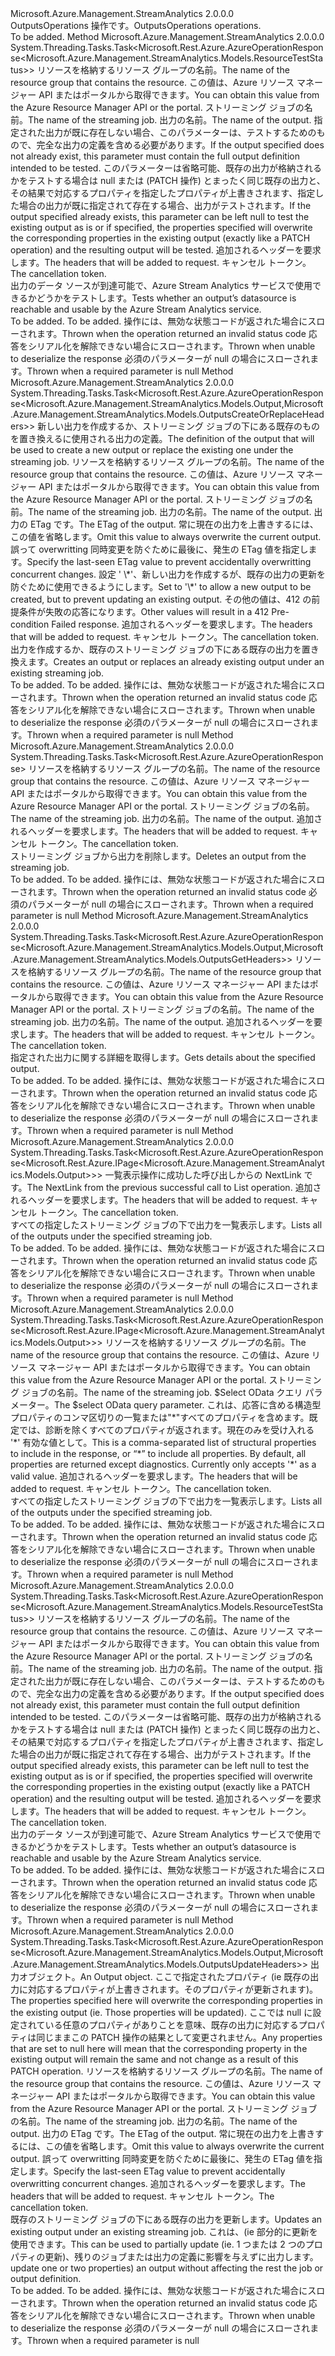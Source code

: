 <Type Name="IOutputsOperations" FullName="Microsoft.Azure.Management.StreamAnalytics.IOutputsOperations">
  <TypeSignature Language="C#" Value="public interface IOutputsOperations" />
  <TypeSignature Language="ILAsm" Value=".class public interface auto ansi abstract IOutputsOperations" />
  <TypeSignature Language="DocId" Value="T:Microsoft.Azure.Management.StreamAnalytics.IOutputsOperations" />
  <TypeSignature Language="VB.NET" Value="Public Interface IOutputsOperations" />
  <TypeSignature Language="F#" Value="type IOutputsOperations = interface" />
  <AssemblyInfo>
    <AssemblyName>Microsoft.Azure.Management.StreamAnalytics</AssemblyName>
    <AssemblyVersion>2.0.0.0</AssemblyVersion>
  </AssemblyInfo>
  <Interfaces />
  <Docs>
    <summary>
            <span data-ttu-id="5b723-101">OutputsOperations 操作です。</span><span class="sxs-lookup"><span data-stu-id="5b723-101">OutputsOperations operations.</span></span>
            </summary>
    <remarks>To be added.</remarks>
  </Docs>
  <Members>
    <Member MemberName="BeginTestWithHttpMessagesAsync">
      <MemberSignature Language="C#" Value="public System.Threading.Tasks.Task&lt;Microsoft.Rest.Azure.AzureOperationResponse&lt;Microsoft.Azure.Management.StreamAnalytics.Models.ResourceTestStatus&gt;&gt; BeginTestWithHttpMessagesAsync (string resourceGroupName, string jobName, string outputName, Microsoft.Azure.Management.StreamAnalytics.Models.Output output = null, System.Collections.Generic.Dictionary&lt;string,System.Collections.Generic.List&lt;string&gt;&gt; customHeaders = null, System.Threading.CancellationToken cancellationToken = null);" />
      <MemberSignature Language="ILAsm" Value=".method public hidebysig newslot virtual instance class System.Threading.Tasks.Task`1&lt;class Microsoft.Rest.Azure.AzureOperationResponse`1&lt;class Microsoft.Azure.Management.StreamAnalytics.Models.ResourceTestStatus&gt;&gt; BeginTestWithHttpMessagesAsync(string resourceGroupName, string jobName, string outputName, class Microsoft.Azure.Management.StreamAnalytics.Models.Output output, class System.Collections.Generic.Dictionary`2&lt;string, class System.Collections.Generic.List`1&lt;string&gt;&gt; customHeaders, valuetype System.Threading.CancellationToken cancellationToken) cil managed" />
      <MemberSignature Language="DocId" Value="M:Microsoft.Azure.Management.StreamAnalytics.IOutputsOperations.BeginTestWithHttpMessagesAsync(System.String,System.String,System.String,Microsoft.Azure.Management.StreamAnalytics.Models.Output,System.Collections.Generic.Dictionary{System.String,System.Collections.Generic.List{System.String}},System.Threading.CancellationToken)" />
      <MemberSignature Language="F#" Value="abstract member BeginTestWithHttpMessagesAsync : string * string * string * Microsoft.Azure.Management.StreamAnalytics.Models.Output * System.Collections.Generic.Dictionary&lt;string, System.Collections.Generic.List&lt;string&gt;&gt; * System.Threading.CancellationToken -&gt; System.Threading.Tasks.Task&lt;Microsoft.Rest.Azure.AzureOperationResponse&lt;Microsoft.Azure.Management.StreamAnalytics.Models.ResourceTestStatus&gt;&gt;" Usage="iOutputsOperations.BeginTestWithHttpMessagesAsync (resourceGroupName, jobName, outputName, output, customHeaders, cancellationToken)" />
      <MemberType>Method</MemberType>
      <AssemblyInfo>
        <AssemblyName>Microsoft.Azure.Management.StreamAnalytics</AssemblyName>
        <AssemblyVersion>2.0.0.0</AssemblyVersion>
      </AssemblyInfo>
      <ReturnValue>
        <ReturnType>System.Threading.Tasks.Task&lt;Microsoft.Rest.Azure.AzureOperationResponse&lt;Microsoft.Azure.Management.StreamAnalytics.Models.ResourceTestStatus&gt;&gt;</ReturnType>
      </ReturnValue>
      <Parameters>
        <Parameter Name="resourceGroupName" Type="System.String" />
        <Parameter Name="jobName" Type="System.String" />
        <Parameter Name="outputName" Type="System.String" />
        <Parameter Name="output" Type="Microsoft.Azure.Management.StreamAnalytics.Models.Output" />
        <Parameter Name="customHeaders" Type="System.Collections.Generic.Dictionary&lt;System.String,System.Collections.Generic.List&lt;System.String&gt;&gt;" />
        <Parameter Name="cancellationToken" Type="System.Threading.CancellationToken" />
      </Parameters>
      <Docs>
        <param name="resourceGroupName">
            <span data-ttu-id="5b723-102">リソースを格納するリソース グループの名前。</span><span class="sxs-lookup"><span data-stu-id="5b723-102">The name of the resource group that contains the resource.</span></span> <span data-ttu-id="5b723-103">この値は、Azure リソース マネージャー API またはポータルから取得できます。</span><span class="sxs-lookup"><span data-stu-id="5b723-103">You can obtain this value from the Azure Resource Manager API or the portal.</span></span>
            </param>
        <param name="jobName">
            <span data-ttu-id="5b723-104">ストリーミング ジョブの名前。</span><span class="sxs-lookup"><span data-stu-id="5b723-104">The name of the streaming job.</span></span>
            </param>
        <param name="outputName">
            <span data-ttu-id="5b723-105">出力の名前。</span><span class="sxs-lookup"><span data-stu-id="5b723-105">The name of the output.</span></span>
            </param>
        <param name="output">
            <span data-ttu-id="5b723-106">指定された出力が既に存在しない場合、このパラメーターは、テストするためのもので、完全な出力の定義を含める必要があります。</span><span class="sxs-lookup"><span data-stu-id="5b723-106">If the output specified does not already exist, this parameter must contain the full output definition intended to be tested.</span></span> <span data-ttu-id="5b723-107">このパラメーターは省略可能、既存の出力が格納されるかをテストする場合は null または (PATCH 操作) とまったく同じ既存の出力と、その結果で対応するプロパティを指定したプロパティが上書きされます、指定した場合の出力が既に指定されて存在する場合、出力がテストされます。</span><span class="sxs-lookup"><span data-stu-id="5b723-107">If the output specified already exists, this parameter can be left null to test the existing output as is or if specified, the properties specified will overwrite the corresponding properties in the existing output (exactly like a PATCH operation) and the resulting output will be tested.</span></span>
            </param>
        <param name="customHeaders">
            <span data-ttu-id="5b723-108">追加されるヘッダーを要求します。</span><span class="sxs-lookup"><span data-stu-id="5b723-108">The headers that will be added to request.</span></span>
            </param>
        <param name="cancellationToken">
            <span data-ttu-id="5b723-109">キャンセル トークン。</span><span class="sxs-lookup"><span data-stu-id="5b723-109">The cancellation token.</span></span>
            </param>
        <summary>
            <span data-ttu-id="5b723-110">出力のデータ ソースが到達可能で、Azure Stream Analytics サービスで使用できるかどうかをテストします。</span><span class="sxs-lookup"><span data-stu-id="5b723-110">Tests whether an output’s datasource is reachable and usable by the Azure Stream Analytics service.</span></span>
            </summary>
        <returns>To be added.</returns>
        <remarks>To be added.</remarks>
        <exception cref="T:Microsoft.Rest.Azure.CloudException">
            <span data-ttu-id="5b723-111">操作には、無効な状態コードが返された場合にスローされます。</span><span class="sxs-lookup"><span data-stu-id="5b723-111">Thrown when the operation returned an invalid status code</span></span>
            </exception>
        <exception cref="T:Microsoft.Rest.SerializationException">
            <span data-ttu-id="5b723-112">応答をシリアル化を解除できない場合にスローされます。</span><span class="sxs-lookup"><span data-stu-id="5b723-112">Thrown when unable to deserialize the response</span></span>
            </exception>
        <exception cref="T:Microsoft.Rest.ValidationException">
            <span data-ttu-id="5b723-113">必須のパラメーターが null の場合にスローされます。</span><span class="sxs-lookup"><span data-stu-id="5b723-113">Thrown when a required parameter is null</span></span>
            </exception>
      </Docs>
    </Member>
    <Member MemberName="CreateOrReplaceWithHttpMessagesAsync">
      <MemberSignature Language="C#" Value="public System.Threading.Tasks.Task&lt;Microsoft.Rest.Azure.AzureOperationResponse&lt;Microsoft.Azure.Management.StreamAnalytics.Models.Output,Microsoft.Azure.Management.StreamAnalytics.Models.OutputsCreateOrReplaceHeaders&gt;&gt; CreateOrReplaceWithHttpMessagesAsync (Microsoft.Azure.Management.StreamAnalytics.Models.Output output, string resourceGroupName, string jobName, string outputName, string ifMatch = null, string ifNoneMatch = null, System.Collections.Generic.Dictionary&lt;string,System.Collections.Generic.List&lt;string&gt;&gt; customHeaders = null, System.Threading.CancellationToken cancellationToken = null);" />
      <MemberSignature Language="ILAsm" Value=".method public hidebysig newslot virtual instance class System.Threading.Tasks.Task`1&lt;class Microsoft.Rest.Azure.AzureOperationResponse`2&lt;class Microsoft.Azure.Management.StreamAnalytics.Models.Output, class Microsoft.Azure.Management.StreamAnalytics.Models.OutputsCreateOrReplaceHeaders&gt;&gt; CreateOrReplaceWithHttpMessagesAsync(class Microsoft.Azure.Management.StreamAnalytics.Models.Output output, string resourceGroupName, string jobName, string outputName, string ifMatch, string ifNoneMatch, class System.Collections.Generic.Dictionary`2&lt;string, class System.Collections.Generic.List`1&lt;string&gt;&gt; customHeaders, valuetype System.Threading.CancellationToken cancellationToken) cil managed" />
      <MemberSignature Language="DocId" Value="M:Microsoft.Azure.Management.StreamAnalytics.IOutputsOperations.CreateOrReplaceWithHttpMessagesAsync(Microsoft.Azure.Management.StreamAnalytics.Models.Output,System.String,System.String,System.String,System.String,System.String,System.Collections.Generic.Dictionary{System.String,System.Collections.Generic.List{System.String}},System.Threading.CancellationToken)" />
      <MemberSignature Language="F#" Value="abstract member CreateOrReplaceWithHttpMessagesAsync : Microsoft.Azure.Management.StreamAnalytics.Models.Output * string * string * string * string * string * System.Collections.Generic.Dictionary&lt;string, System.Collections.Generic.List&lt;string&gt;&gt; * System.Threading.CancellationToken -&gt; System.Threading.Tasks.Task&lt;Microsoft.Rest.Azure.AzureOperationResponse&lt;Microsoft.Azure.Management.StreamAnalytics.Models.Output, Microsoft.Azure.Management.StreamAnalytics.Models.OutputsCreateOrReplaceHeaders&gt;&gt;" Usage="iOutputsOperations.CreateOrReplaceWithHttpMessagesAsync (output, resourceGroupName, jobName, outputName, ifMatch, ifNoneMatch, customHeaders, cancellationToken)" />
      <MemberType>Method</MemberType>
      <AssemblyInfo>
        <AssemblyName>Microsoft.Azure.Management.StreamAnalytics</AssemblyName>
        <AssemblyVersion>2.0.0.0</AssemblyVersion>
      </AssemblyInfo>
      <ReturnValue>
        <ReturnType>System.Threading.Tasks.Task&lt;Microsoft.Rest.Azure.AzureOperationResponse&lt;Microsoft.Azure.Management.StreamAnalytics.Models.Output,Microsoft.Azure.Management.StreamAnalytics.Models.OutputsCreateOrReplaceHeaders&gt;&gt;</ReturnType>
      </ReturnValue>
      <Parameters>
        <Parameter Name="output" Type="Microsoft.Azure.Management.StreamAnalytics.Models.Output" />
        <Parameter Name="resourceGroupName" Type="System.String" />
        <Parameter Name="jobName" Type="System.String" />
        <Parameter Name="outputName" Type="System.String" />
        <Parameter Name="ifMatch" Type="System.String" />
        <Parameter Name="ifNoneMatch" Type="System.String" />
        <Parameter Name="customHeaders" Type="System.Collections.Generic.Dictionary&lt;System.String,System.Collections.Generic.List&lt;System.String&gt;&gt;" />
        <Parameter Name="cancellationToken" Type="System.Threading.CancellationToken" />
      </Parameters>
      <Docs>
        <param name="output">
            <span data-ttu-id="5b723-114">新しい出力を作成するか、ストリーミング ジョブの下にある既存のものを置き換えるに使用される出力の定義。</span><span class="sxs-lookup"><span data-stu-id="5b723-114">The definition of the output that will be used to create a new output or replace the existing one under the streaming job.</span></span>
            </param>
        <param name="resourceGroupName">
            <span data-ttu-id="5b723-115">リソースを格納するリソース グループの名前。</span><span class="sxs-lookup"><span data-stu-id="5b723-115">The name of the resource group that contains the resource.</span></span> <span data-ttu-id="5b723-116">この値は、Azure リソース マネージャー API またはポータルから取得できます。</span><span class="sxs-lookup"><span data-stu-id="5b723-116">You can obtain this value from the Azure Resource Manager API or the portal.</span></span>
            </param>
        <param name="jobName">
            <span data-ttu-id="5b723-117">ストリーミング ジョブの名前。</span><span class="sxs-lookup"><span data-stu-id="5b723-117">The name of the streaming job.</span></span>
            </param>
        <param name="outputName">
            <span data-ttu-id="5b723-118">出力の名前。</span><span class="sxs-lookup"><span data-stu-id="5b723-118">The name of the output.</span></span>
            </param>
        <param name="ifMatch">
            <span data-ttu-id="5b723-119">出力の ETag です。</span><span class="sxs-lookup"><span data-stu-id="5b723-119">The ETag of the output.</span></span> <span data-ttu-id="5b723-120">常に現在の出力を上書きするには、この値を省略します。</span><span class="sxs-lookup"><span data-stu-id="5b723-120">Omit this value to always overwrite the current output.</span></span> <span data-ttu-id="5b723-121">誤って overwritting 同時変更を防ぐために最後に、発生の ETag 値を指定します。</span><span class="sxs-lookup"><span data-stu-id="5b723-121">Specify the last-seen ETag value to prevent accidentally overwritting concurrent changes.</span></span>
            </param>
        <param name="ifNoneMatch">
            <span data-ttu-id="5b723-122">設定 ' \*'、新しい出力を作成するが、既存の出力の更新を防ぐために使用できるようにします。</span><span class="sxs-lookup"><span data-stu-id="5b723-122">Set to '\*' to allow a new output to be created, but to prevent updating an existing output.</span></span> <span data-ttu-id="5b723-123">その他の値は、412 の前提条件が失敗の応答になります。</span><span class="sxs-lookup"><span data-stu-id="5b723-123">Other values will result in a 412 Pre-condition Failed response.</span></span>
            </param>
        <param name="customHeaders">
            <span data-ttu-id="5b723-124">追加されるヘッダーを要求します。</span><span class="sxs-lookup"><span data-stu-id="5b723-124">The headers that will be added to request.</span></span>
            </param>
        <param name="cancellationToken">
            <span data-ttu-id="5b723-125">キャンセル トークン。</span><span class="sxs-lookup"><span data-stu-id="5b723-125">The cancellation token.</span></span>
            </param>
        <summary>
            <span data-ttu-id="5b723-126">出力を作成するか、既存のストリーミング ジョブの下にある既存の出力を置き換えます。</span><span class="sxs-lookup"><span data-stu-id="5b723-126">Creates an output or replaces an already existing output under an existing streaming job.</span></span>
            </summary>
        <returns>To be added.</returns>
        <remarks>To be added.</remarks>
        <exception cref="T:Microsoft.Rest.Azure.CloudException">
            <span data-ttu-id="5b723-127">操作には、無効な状態コードが返された場合にスローされます。</span><span class="sxs-lookup"><span data-stu-id="5b723-127">Thrown when the operation returned an invalid status code</span></span>
            </exception>
        <exception cref="T:Microsoft.Rest.SerializationException">
            <span data-ttu-id="5b723-128">応答をシリアル化を解除できない場合にスローされます。</span><span class="sxs-lookup"><span data-stu-id="5b723-128">Thrown when unable to deserialize the response</span></span>
            </exception>
        <exception cref="T:Microsoft.Rest.ValidationException">
            <span data-ttu-id="5b723-129">必須のパラメーターが null の場合にスローされます。</span><span class="sxs-lookup"><span data-stu-id="5b723-129">Thrown when a required parameter is null</span></span>
            </exception>
      </Docs>
    </Member>
    <Member MemberName="DeleteWithHttpMessagesAsync">
      <MemberSignature Language="C#" Value="public System.Threading.Tasks.Task&lt;Microsoft.Rest.Azure.AzureOperationResponse&gt; DeleteWithHttpMessagesAsync (string resourceGroupName, string jobName, string outputName, System.Collections.Generic.Dictionary&lt;string,System.Collections.Generic.List&lt;string&gt;&gt; customHeaders = null, System.Threading.CancellationToken cancellationToken = null);" />
      <MemberSignature Language="ILAsm" Value=".method public hidebysig newslot virtual instance class System.Threading.Tasks.Task`1&lt;class Microsoft.Rest.Azure.AzureOperationResponse&gt; DeleteWithHttpMessagesAsync(string resourceGroupName, string jobName, string outputName, class System.Collections.Generic.Dictionary`2&lt;string, class System.Collections.Generic.List`1&lt;string&gt;&gt; customHeaders, valuetype System.Threading.CancellationToken cancellationToken) cil managed" />
      <MemberSignature Language="DocId" Value="M:Microsoft.Azure.Management.StreamAnalytics.IOutputsOperations.DeleteWithHttpMessagesAsync(System.String,System.String,System.String,System.Collections.Generic.Dictionary{System.String,System.Collections.Generic.List{System.String}},System.Threading.CancellationToken)" />
      <MemberSignature Language="F#" Value="abstract member DeleteWithHttpMessagesAsync : string * string * string * System.Collections.Generic.Dictionary&lt;string, System.Collections.Generic.List&lt;string&gt;&gt; * System.Threading.CancellationToken -&gt; System.Threading.Tasks.Task&lt;Microsoft.Rest.Azure.AzureOperationResponse&gt;" Usage="iOutputsOperations.DeleteWithHttpMessagesAsync (resourceGroupName, jobName, outputName, customHeaders, cancellationToken)" />
      <MemberType>Method</MemberType>
      <AssemblyInfo>
        <AssemblyName>Microsoft.Azure.Management.StreamAnalytics</AssemblyName>
        <AssemblyVersion>2.0.0.0</AssemblyVersion>
      </AssemblyInfo>
      <ReturnValue>
        <ReturnType>System.Threading.Tasks.Task&lt;Microsoft.Rest.Azure.AzureOperationResponse&gt;</ReturnType>
      </ReturnValue>
      <Parameters>
        <Parameter Name="resourceGroupName" Type="System.String" />
        <Parameter Name="jobName" Type="System.String" />
        <Parameter Name="outputName" Type="System.String" />
        <Parameter Name="customHeaders" Type="System.Collections.Generic.Dictionary&lt;System.String,System.Collections.Generic.List&lt;System.String&gt;&gt;" />
        <Parameter Name="cancellationToken" Type="System.Threading.CancellationToken" />
      </Parameters>
      <Docs>
        <param name="resourceGroupName">
            <span data-ttu-id="5b723-130">リソースを格納するリソース グループの名前。</span><span class="sxs-lookup"><span data-stu-id="5b723-130">The name of the resource group that contains the resource.</span></span> <span data-ttu-id="5b723-131">この値は、Azure リソース マネージャー API またはポータルから取得できます。</span><span class="sxs-lookup"><span data-stu-id="5b723-131">You can obtain this value from the Azure Resource Manager API or the portal.</span></span>
            </param>
        <param name="jobName">
            <span data-ttu-id="5b723-132">ストリーミング ジョブの名前。</span><span class="sxs-lookup"><span data-stu-id="5b723-132">The name of the streaming job.</span></span>
            </param>
        <param name="outputName">
            <span data-ttu-id="5b723-133">出力の名前。</span><span class="sxs-lookup"><span data-stu-id="5b723-133">The name of the output.</span></span>
            </param>
        <param name="customHeaders">
            <span data-ttu-id="5b723-134">追加されるヘッダーを要求します。</span><span class="sxs-lookup"><span data-stu-id="5b723-134">The headers that will be added to request.</span></span>
            </param>
        <param name="cancellationToken">
            <span data-ttu-id="5b723-135">キャンセル トークン。</span><span class="sxs-lookup"><span data-stu-id="5b723-135">The cancellation token.</span></span>
            </param>
        <summary>
            <span data-ttu-id="5b723-136">ストリーミング ジョブから出力を削除します。</span><span class="sxs-lookup"><span data-stu-id="5b723-136">Deletes an output from the streaming job.</span></span>
            </summary>
        <returns>To be added.</returns>
        <remarks>To be added.</remarks>
        <exception cref="T:Microsoft.Rest.Azure.CloudException">
            <span data-ttu-id="5b723-137">操作には、無効な状態コードが返された場合にスローされます。</span><span class="sxs-lookup"><span data-stu-id="5b723-137">Thrown when the operation returned an invalid status code</span></span>
            </exception>
        <exception cref="T:Microsoft.Rest.ValidationException">
            <span data-ttu-id="5b723-138">必須のパラメーターが null の場合にスローされます。</span><span class="sxs-lookup"><span data-stu-id="5b723-138">Thrown when a required parameter is null</span></span>
            </exception>
      </Docs>
    </Member>
    <Member MemberName="GetWithHttpMessagesAsync">
      <MemberSignature Language="C#" Value="public System.Threading.Tasks.Task&lt;Microsoft.Rest.Azure.AzureOperationResponse&lt;Microsoft.Azure.Management.StreamAnalytics.Models.Output,Microsoft.Azure.Management.StreamAnalytics.Models.OutputsGetHeaders&gt;&gt; GetWithHttpMessagesAsync (string resourceGroupName, string jobName, string outputName, System.Collections.Generic.Dictionary&lt;string,System.Collections.Generic.List&lt;string&gt;&gt; customHeaders = null, System.Threading.CancellationToken cancellationToken = null);" />
      <MemberSignature Language="ILAsm" Value=".method public hidebysig newslot virtual instance class System.Threading.Tasks.Task`1&lt;class Microsoft.Rest.Azure.AzureOperationResponse`2&lt;class Microsoft.Azure.Management.StreamAnalytics.Models.Output, class Microsoft.Azure.Management.StreamAnalytics.Models.OutputsGetHeaders&gt;&gt; GetWithHttpMessagesAsync(string resourceGroupName, string jobName, string outputName, class System.Collections.Generic.Dictionary`2&lt;string, class System.Collections.Generic.List`1&lt;string&gt;&gt; customHeaders, valuetype System.Threading.CancellationToken cancellationToken) cil managed" />
      <MemberSignature Language="DocId" Value="M:Microsoft.Azure.Management.StreamAnalytics.IOutputsOperations.GetWithHttpMessagesAsync(System.String,System.String,System.String,System.Collections.Generic.Dictionary{System.String,System.Collections.Generic.List{System.String}},System.Threading.CancellationToken)" />
      <MemberSignature Language="F#" Value="abstract member GetWithHttpMessagesAsync : string * string * string * System.Collections.Generic.Dictionary&lt;string, System.Collections.Generic.List&lt;string&gt;&gt; * System.Threading.CancellationToken -&gt; System.Threading.Tasks.Task&lt;Microsoft.Rest.Azure.AzureOperationResponse&lt;Microsoft.Azure.Management.StreamAnalytics.Models.Output, Microsoft.Azure.Management.StreamAnalytics.Models.OutputsGetHeaders&gt;&gt;" Usage="iOutputsOperations.GetWithHttpMessagesAsync (resourceGroupName, jobName, outputName, customHeaders, cancellationToken)" />
      <MemberType>Method</MemberType>
      <AssemblyInfo>
        <AssemblyName>Microsoft.Azure.Management.StreamAnalytics</AssemblyName>
        <AssemblyVersion>2.0.0.0</AssemblyVersion>
      </AssemblyInfo>
      <ReturnValue>
        <ReturnType>System.Threading.Tasks.Task&lt;Microsoft.Rest.Azure.AzureOperationResponse&lt;Microsoft.Azure.Management.StreamAnalytics.Models.Output,Microsoft.Azure.Management.StreamAnalytics.Models.OutputsGetHeaders&gt;&gt;</ReturnType>
      </ReturnValue>
      <Parameters>
        <Parameter Name="resourceGroupName" Type="System.String" />
        <Parameter Name="jobName" Type="System.String" />
        <Parameter Name="outputName" Type="System.String" />
        <Parameter Name="customHeaders" Type="System.Collections.Generic.Dictionary&lt;System.String,System.Collections.Generic.List&lt;System.String&gt;&gt;" />
        <Parameter Name="cancellationToken" Type="System.Threading.CancellationToken" />
      </Parameters>
      <Docs>
        <param name="resourceGroupName">
            <span data-ttu-id="5b723-139">リソースを格納するリソース グループの名前。</span><span class="sxs-lookup"><span data-stu-id="5b723-139">The name of the resource group that contains the resource.</span></span> <span data-ttu-id="5b723-140">この値は、Azure リソース マネージャー API またはポータルから取得できます。</span><span class="sxs-lookup"><span data-stu-id="5b723-140">You can obtain this value from the Azure Resource Manager API or the portal.</span></span>
            </param>
        <param name="jobName">
            <span data-ttu-id="5b723-141">ストリーミング ジョブの名前。</span><span class="sxs-lookup"><span data-stu-id="5b723-141">The name of the streaming job.</span></span>
            </param>
        <param name="outputName">
            <span data-ttu-id="5b723-142">出力の名前。</span><span class="sxs-lookup"><span data-stu-id="5b723-142">The name of the output.</span></span>
            </param>
        <param name="customHeaders">
            <span data-ttu-id="5b723-143">追加されるヘッダーを要求します。</span><span class="sxs-lookup"><span data-stu-id="5b723-143">The headers that will be added to request.</span></span>
            </param>
        <param name="cancellationToken">
            <span data-ttu-id="5b723-144">キャンセル トークン。</span><span class="sxs-lookup"><span data-stu-id="5b723-144">The cancellation token.</span></span>
            </param>
        <summary>
            <span data-ttu-id="5b723-145">指定された出力に関する詳細を取得します。</span><span class="sxs-lookup"><span data-stu-id="5b723-145">Gets details about the specified output.</span></span>
            </summary>
        <returns>To be added.</returns>
        <remarks>To be added.</remarks>
        <exception cref="T:Microsoft.Rest.Azure.CloudException">
            <span data-ttu-id="5b723-146">操作には、無効な状態コードが返された場合にスローされます。</span><span class="sxs-lookup"><span data-stu-id="5b723-146">Thrown when the operation returned an invalid status code</span></span>
            </exception>
        <exception cref="T:Microsoft.Rest.SerializationException">
            <span data-ttu-id="5b723-147">応答をシリアル化を解除できない場合にスローされます。</span><span class="sxs-lookup"><span data-stu-id="5b723-147">Thrown when unable to deserialize the response</span></span>
            </exception>
        <exception cref="T:Microsoft.Rest.ValidationException">
            <span data-ttu-id="5b723-148">必須のパラメーターが null の場合にスローされます。</span><span class="sxs-lookup"><span data-stu-id="5b723-148">Thrown when a required parameter is null</span></span>
            </exception>
      </Docs>
    </Member>
    <Member MemberName="ListByStreamingJobNextWithHttpMessagesAsync">
      <MemberSignature Language="C#" Value="public System.Threading.Tasks.Task&lt;Microsoft.Rest.Azure.AzureOperationResponse&lt;Microsoft.Rest.Azure.IPage&lt;Microsoft.Azure.Management.StreamAnalytics.Models.Output&gt;&gt;&gt; ListByStreamingJobNextWithHttpMessagesAsync (string nextPageLink, System.Collections.Generic.Dictionary&lt;string,System.Collections.Generic.List&lt;string&gt;&gt; customHeaders = null, System.Threading.CancellationToken cancellationToken = null);" />
      <MemberSignature Language="ILAsm" Value=".method public hidebysig newslot virtual instance class System.Threading.Tasks.Task`1&lt;class Microsoft.Rest.Azure.AzureOperationResponse`1&lt;class Microsoft.Rest.Azure.IPage`1&lt;class Microsoft.Azure.Management.StreamAnalytics.Models.Output&gt;&gt;&gt; ListByStreamingJobNextWithHttpMessagesAsync(string nextPageLink, class System.Collections.Generic.Dictionary`2&lt;string, class System.Collections.Generic.List`1&lt;string&gt;&gt; customHeaders, valuetype System.Threading.CancellationToken cancellationToken) cil managed" />
      <MemberSignature Language="DocId" Value="M:Microsoft.Azure.Management.StreamAnalytics.IOutputsOperations.ListByStreamingJobNextWithHttpMessagesAsync(System.String,System.Collections.Generic.Dictionary{System.String,System.Collections.Generic.List{System.String}},System.Threading.CancellationToken)" />
      <MemberSignature Language="F#" Value="abstract member ListByStreamingJobNextWithHttpMessagesAsync : string * System.Collections.Generic.Dictionary&lt;string, System.Collections.Generic.List&lt;string&gt;&gt; * System.Threading.CancellationToken -&gt; System.Threading.Tasks.Task&lt;Microsoft.Rest.Azure.AzureOperationResponse&lt;Microsoft.Rest.Azure.IPage&lt;Microsoft.Azure.Management.StreamAnalytics.Models.Output&gt;&gt;&gt;" Usage="iOutputsOperations.ListByStreamingJobNextWithHttpMessagesAsync (nextPageLink, customHeaders, cancellationToken)" />
      <MemberType>Method</MemberType>
      <AssemblyInfo>
        <AssemblyName>Microsoft.Azure.Management.StreamAnalytics</AssemblyName>
        <AssemblyVersion>2.0.0.0</AssemblyVersion>
      </AssemblyInfo>
      <ReturnValue>
        <ReturnType>System.Threading.Tasks.Task&lt;Microsoft.Rest.Azure.AzureOperationResponse&lt;Microsoft.Rest.Azure.IPage&lt;Microsoft.Azure.Management.StreamAnalytics.Models.Output&gt;&gt;&gt;</ReturnType>
      </ReturnValue>
      <Parameters>
        <Parameter Name="nextPageLink" Type="System.String" />
        <Parameter Name="customHeaders" Type="System.Collections.Generic.Dictionary&lt;System.String,System.Collections.Generic.List&lt;System.String&gt;&gt;" />
        <Parameter Name="cancellationToken" Type="System.Threading.CancellationToken" />
      </Parameters>
      <Docs>
        <param name="nextPageLink">
            <span data-ttu-id="5b723-149">一覧表示操作に成功した呼び出しからの NextLink です。</span><span class="sxs-lookup"><span data-stu-id="5b723-149">The NextLink from the previous successful call to List operation.</span></span>
            </param>
        <param name="customHeaders">
            <span data-ttu-id="5b723-150">追加されるヘッダーを要求します。</span><span class="sxs-lookup"><span data-stu-id="5b723-150">The headers that will be added to request.</span></span>
            </param>
        <param name="cancellationToken">
            <span data-ttu-id="5b723-151">キャンセル トークン。</span><span class="sxs-lookup"><span data-stu-id="5b723-151">The cancellation token.</span></span>
            </param>
        <summary>
            <span data-ttu-id="5b723-152">すべての指定したストリーミング ジョブの下で出力を一覧表示します。</span><span class="sxs-lookup"><span data-stu-id="5b723-152">Lists all of the outputs under the specified streaming job.</span></span>
            </summary>
        <returns>To be added.</returns>
        <remarks>To be added.</remarks>
        <exception cref="T:Microsoft.Rest.Azure.CloudException">
            <span data-ttu-id="5b723-153">操作には、無効な状態コードが返された場合にスローされます。</span><span class="sxs-lookup"><span data-stu-id="5b723-153">Thrown when the operation returned an invalid status code</span></span>
            </exception>
        <exception cref="T:Microsoft.Rest.SerializationException">
            <span data-ttu-id="5b723-154">応答をシリアル化を解除できない場合にスローされます。</span><span class="sxs-lookup"><span data-stu-id="5b723-154">Thrown when unable to deserialize the response</span></span>
            </exception>
        <exception cref="T:Microsoft.Rest.ValidationException">
            <span data-ttu-id="5b723-155">必須のパラメーターが null の場合にスローされます。</span><span class="sxs-lookup"><span data-stu-id="5b723-155">Thrown when a required parameter is null</span></span>
            </exception>
      </Docs>
    </Member>
    <Member MemberName="ListByStreamingJobWithHttpMessagesAsync">
      <MemberSignature Language="C#" Value="public System.Threading.Tasks.Task&lt;Microsoft.Rest.Azure.AzureOperationResponse&lt;Microsoft.Rest.Azure.IPage&lt;Microsoft.Azure.Management.StreamAnalytics.Models.Output&gt;&gt;&gt; ListByStreamingJobWithHttpMessagesAsync (string resourceGroupName, string jobName, string select = null, System.Collections.Generic.Dictionary&lt;string,System.Collections.Generic.List&lt;string&gt;&gt; customHeaders = null, System.Threading.CancellationToken cancellationToken = null);" />
      <MemberSignature Language="ILAsm" Value=".method public hidebysig newslot virtual instance class System.Threading.Tasks.Task`1&lt;class Microsoft.Rest.Azure.AzureOperationResponse`1&lt;class Microsoft.Rest.Azure.IPage`1&lt;class Microsoft.Azure.Management.StreamAnalytics.Models.Output&gt;&gt;&gt; ListByStreamingJobWithHttpMessagesAsync(string resourceGroupName, string jobName, string select, class System.Collections.Generic.Dictionary`2&lt;string, class System.Collections.Generic.List`1&lt;string&gt;&gt; customHeaders, valuetype System.Threading.CancellationToken cancellationToken) cil managed" />
      <MemberSignature Language="DocId" Value="M:Microsoft.Azure.Management.StreamAnalytics.IOutputsOperations.ListByStreamingJobWithHttpMessagesAsync(System.String,System.String,System.String,System.Collections.Generic.Dictionary{System.String,System.Collections.Generic.List{System.String}},System.Threading.CancellationToken)" />
      <MemberSignature Language="F#" Value="abstract member ListByStreamingJobWithHttpMessagesAsync : string * string * string * System.Collections.Generic.Dictionary&lt;string, System.Collections.Generic.List&lt;string&gt;&gt; * System.Threading.CancellationToken -&gt; System.Threading.Tasks.Task&lt;Microsoft.Rest.Azure.AzureOperationResponse&lt;Microsoft.Rest.Azure.IPage&lt;Microsoft.Azure.Management.StreamAnalytics.Models.Output&gt;&gt;&gt;" Usage="iOutputsOperations.ListByStreamingJobWithHttpMessagesAsync (resourceGroupName, jobName, select, customHeaders, cancellationToken)" />
      <MemberType>Method</MemberType>
      <AssemblyInfo>
        <AssemblyName>Microsoft.Azure.Management.StreamAnalytics</AssemblyName>
        <AssemblyVersion>2.0.0.0</AssemblyVersion>
      </AssemblyInfo>
      <ReturnValue>
        <ReturnType>System.Threading.Tasks.Task&lt;Microsoft.Rest.Azure.AzureOperationResponse&lt;Microsoft.Rest.Azure.IPage&lt;Microsoft.Azure.Management.StreamAnalytics.Models.Output&gt;&gt;&gt;</ReturnType>
      </ReturnValue>
      <Parameters>
        <Parameter Name="resourceGroupName" Type="System.String" />
        <Parameter Name="jobName" Type="System.String" />
        <Parameter Name="select" Type="System.String" />
        <Parameter Name="customHeaders" Type="System.Collections.Generic.Dictionary&lt;System.String,System.Collections.Generic.List&lt;System.String&gt;&gt;" />
        <Parameter Name="cancellationToken" Type="System.Threading.CancellationToken" />
      </Parameters>
      <Docs>
        <param name="resourceGroupName">
            <span data-ttu-id="5b723-156">リソースを格納するリソース グループの名前。</span><span class="sxs-lookup"><span data-stu-id="5b723-156">The name of the resource group that contains the resource.</span></span> <span data-ttu-id="5b723-157">この値は、Azure リソース マネージャー API またはポータルから取得できます。</span><span class="sxs-lookup"><span data-stu-id="5b723-157">You can obtain this value from the Azure Resource Manager API or the portal.</span></span>
            </param>
        <param name="jobName">
            <span data-ttu-id="5b723-158">ストリーミング ジョブの名前。</span><span class="sxs-lookup"><span data-stu-id="5b723-158">The name of the streaming job.</span></span>
            </param>
        <param name="select">
            <span data-ttu-id="5b723-159">$Select OData クエリ パラメーター。</span><span class="sxs-lookup"><span data-stu-id="5b723-159">The $select OData query parameter.</span></span> <span data-ttu-id="5b723-160">これは、応答に含める構造型プロパティのコンマ区切りの一覧または"*"すべてのプロパティを含めます。既定では、診断を除くすべてのプロパティが返されます。現在のみを受け入れる '*' 有効な値として。</span><span class="sxs-lookup"><span data-stu-id="5b723-160">This is a comma-separated list of structural properties to include in the response, or “*” to include all properties. By default, all properties are returned except diagnostics. Currently only accepts '*' as a valid value.</span></span>
            </param>
        <param name="customHeaders">
            <span data-ttu-id="5b723-161">追加されるヘッダーを要求します。</span><span class="sxs-lookup"><span data-stu-id="5b723-161">The headers that will be added to request.</span></span>
            </param>
        <param name="cancellationToken">
            <span data-ttu-id="5b723-162">キャンセル トークン。</span><span class="sxs-lookup"><span data-stu-id="5b723-162">The cancellation token.</span></span>
            </param>
        <summary>
            <span data-ttu-id="5b723-163">すべての指定したストリーミング ジョブの下で出力を一覧表示します。</span><span class="sxs-lookup"><span data-stu-id="5b723-163">Lists all of the outputs under the specified streaming job.</span></span>
            </summary>
        <returns>To be added.</returns>
        <remarks>To be added.</remarks>
        <exception cref="T:Microsoft.Rest.Azure.CloudException">
            <span data-ttu-id="5b723-164">操作には、無効な状態コードが返された場合にスローされます。</span><span class="sxs-lookup"><span data-stu-id="5b723-164">Thrown when the operation returned an invalid status code</span></span>
            </exception>
        <exception cref="T:Microsoft.Rest.SerializationException">
            <span data-ttu-id="5b723-165">応答をシリアル化を解除できない場合にスローされます。</span><span class="sxs-lookup"><span data-stu-id="5b723-165">Thrown when unable to deserialize the response</span></span>
            </exception>
        <exception cref="T:Microsoft.Rest.ValidationException">
            <span data-ttu-id="5b723-166">必須のパラメーターが null の場合にスローされます。</span><span class="sxs-lookup"><span data-stu-id="5b723-166">Thrown when a required parameter is null</span></span>
            </exception>
      </Docs>
    </Member>
    <Member MemberName="TestWithHttpMessagesAsync">
      <MemberSignature Language="C#" Value="public System.Threading.Tasks.Task&lt;Microsoft.Rest.Azure.AzureOperationResponse&lt;Microsoft.Azure.Management.StreamAnalytics.Models.ResourceTestStatus&gt;&gt; TestWithHttpMessagesAsync (string resourceGroupName, string jobName, string outputName, Microsoft.Azure.Management.StreamAnalytics.Models.Output output = null, System.Collections.Generic.Dictionary&lt;string,System.Collections.Generic.List&lt;string&gt;&gt; customHeaders = null, System.Threading.CancellationToken cancellationToken = null);" />
      <MemberSignature Language="ILAsm" Value=".method public hidebysig newslot virtual instance class System.Threading.Tasks.Task`1&lt;class Microsoft.Rest.Azure.AzureOperationResponse`1&lt;class Microsoft.Azure.Management.StreamAnalytics.Models.ResourceTestStatus&gt;&gt; TestWithHttpMessagesAsync(string resourceGroupName, string jobName, string outputName, class Microsoft.Azure.Management.StreamAnalytics.Models.Output output, class System.Collections.Generic.Dictionary`2&lt;string, class System.Collections.Generic.List`1&lt;string&gt;&gt; customHeaders, valuetype System.Threading.CancellationToken cancellationToken) cil managed" />
      <MemberSignature Language="DocId" Value="M:Microsoft.Azure.Management.StreamAnalytics.IOutputsOperations.TestWithHttpMessagesAsync(System.String,System.String,System.String,Microsoft.Azure.Management.StreamAnalytics.Models.Output,System.Collections.Generic.Dictionary{System.String,System.Collections.Generic.List{System.String}},System.Threading.CancellationToken)" />
      <MemberSignature Language="F#" Value="abstract member TestWithHttpMessagesAsync : string * string * string * Microsoft.Azure.Management.StreamAnalytics.Models.Output * System.Collections.Generic.Dictionary&lt;string, System.Collections.Generic.List&lt;string&gt;&gt; * System.Threading.CancellationToken -&gt; System.Threading.Tasks.Task&lt;Microsoft.Rest.Azure.AzureOperationResponse&lt;Microsoft.Azure.Management.StreamAnalytics.Models.ResourceTestStatus&gt;&gt;" Usage="iOutputsOperations.TestWithHttpMessagesAsync (resourceGroupName, jobName, outputName, output, customHeaders, cancellationToken)" />
      <MemberType>Method</MemberType>
      <AssemblyInfo>
        <AssemblyName>Microsoft.Azure.Management.StreamAnalytics</AssemblyName>
        <AssemblyVersion>2.0.0.0</AssemblyVersion>
      </AssemblyInfo>
      <ReturnValue>
        <ReturnType>System.Threading.Tasks.Task&lt;Microsoft.Rest.Azure.AzureOperationResponse&lt;Microsoft.Azure.Management.StreamAnalytics.Models.ResourceTestStatus&gt;&gt;</ReturnType>
      </ReturnValue>
      <Parameters>
        <Parameter Name="resourceGroupName" Type="System.String" />
        <Parameter Name="jobName" Type="System.String" />
        <Parameter Name="outputName" Type="System.String" />
        <Parameter Name="output" Type="Microsoft.Azure.Management.StreamAnalytics.Models.Output" />
        <Parameter Name="customHeaders" Type="System.Collections.Generic.Dictionary&lt;System.String,System.Collections.Generic.List&lt;System.String&gt;&gt;" />
        <Parameter Name="cancellationToken" Type="System.Threading.CancellationToken" />
      </Parameters>
      <Docs>
        <param name="resourceGroupName">
            <span data-ttu-id="5b723-167">リソースを格納するリソース グループの名前。</span><span class="sxs-lookup"><span data-stu-id="5b723-167">The name of the resource group that contains the resource.</span></span> <span data-ttu-id="5b723-168">この値は、Azure リソース マネージャー API またはポータルから取得できます。</span><span class="sxs-lookup"><span data-stu-id="5b723-168">You can obtain this value from the Azure Resource Manager API or the portal.</span></span>
            </param>
        <param name="jobName">
            <span data-ttu-id="5b723-169">ストリーミング ジョブの名前。</span><span class="sxs-lookup"><span data-stu-id="5b723-169">The name of the streaming job.</span></span>
            </param>
        <param name="outputName">
            <span data-ttu-id="5b723-170">出力の名前。</span><span class="sxs-lookup"><span data-stu-id="5b723-170">The name of the output.</span></span>
            </param>
        <param name="output">
            <span data-ttu-id="5b723-171">指定された出力が既に存在しない場合、このパラメーターは、テストするためのもので、完全な出力の定義を含める必要があります。</span><span class="sxs-lookup"><span data-stu-id="5b723-171">If the output specified does not already exist, this parameter must contain the full output definition intended to be tested.</span></span> <span data-ttu-id="5b723-172">このパラメーターは省略可能、既存の出力が格納されるかをテストする場合は null または (PATCH 操作) とまったく同じ既存の出力と、その結果で対応するプロパティを指定したプロパティが上書きされます、指定した場合の出力が既に指定されて存在する場合、出力がテストされます。</span><span class="sxs-lookup"><span data-stu-id="5b723-172">If the output specified already exists, this parameter can be left null to test the existing output as is or if specified, the properties specified will overwrite the corresponding properties in the existing output (exactly like a PATCH operation) and the resulting output will be tested.</span></span>
            </param>
        <param name="customHeaders">
            <span data-ttu-id="5b723-173">追加されるヘッダーを要求します。</span><span class="sxs-lookup"><span data-stu-id="5b723-173">The headers that will be added to request.</span></span>
            </param>
        <param name="cancellationToken">
            <span data-ttu-id="5b723-174">キャンセル トークン。</span><span class="sxs-lookup"><span data-stu-id="5b723-174">The cancellation token.</span></span>
            </param>
        <summary>
            <span data-ttu-id="5b723-175">出力のデータ ソースが到達可能で、Azure Stream Analytics サービスで使用できるかどうかをテストします。</span><span class="sxs-lookup"><span data-stu-id="5b723-175">Tests whether an output’s datasource is reachable and usable by the Azure Stream Analytics service.</span></span>
            </summary>
        <returns>To be added.</returns>
        <remarks>To be added.</remarks>
        <exception cref="T:Microsoft.Rest.Azure.CloudException">
            <span data-ttu-id="5b723-176">操作には、無効な状態コードが返された場合にスローされます。</span><span class="sxs-lookup"><span data-stu-id="5b723-176">Thrown when the operation returned an invalid status code</span></span>
            </exception>
        <exception cref="T:Microsoft.Rest.SerializationException">
            <span data-ttu-id="5b723-177">応答をシリアル化を解除できない場合にスローされます。</span><span class="sxs-lookup"><span data-stu-id="5b723-177">Thrown when unable to deserialize the response</span></span>
            </exception>
        <exception cref="T:Microsoft.Rest.ValidationException">
            <span data-ttu-id="5b723-178">必須のパラメーターが null の場合にスローされます。</span><span class="sxs-lookup"><span data-stu-id="5b723-178">Thrown when a required parameter is null</span></span>
            </exception>
      </Docs>
    </Member>
    <Member MemberName="UpdateWithHttpMessagesAsync">
      <MemberSignature Language="C#" Value="public System.Threading.Tasks.Task&lt;Microsoft.Rest.Azure.AzureOperationResponse&lt;Microsoft.Azure.Management.StreamAnalytics.Models.Output,Microsoft.Azure.Management.StreamAnalytics.Models.OutputsUpdateHeaders&gt;&gt; UpdateWithHttpMessagesAsync (Microsoft.Azure.Management.StreamAnalytics.Models.Output output, string resourceGroupName, string jobName, string outputName, string ifMatch = null, System.Collections.Generic.Dictionary&lt;string,System.Collections.Generic.List&lt;string&gt;&gt; customHeaders = null, System.Threading.CancellationToken cancellationToken = null);" />
      <MemberSignature Language="ILAsm" Value=".method public hidebysig newslot virtual instance class System.Threading.Tasks.Task`1&lt;class Microsoft.Rest.Azure.AzureOperationResponse`2&lt;class Microsoft.Azure.Management.StreamAnalytics.Models.Output, class Microsoft.Azure.Management.StreamAnalytics.Models.OutputsUpdateHeaders&gt;&gt; UpdateWithHttpMessagesAsync(class Microsoft.Azure.Management.StreamAnalytics.Models.Output output, string resourceGroupName, string jobName, string outputName, string ifMatch, class System.Collections.Generic.Dictionary`2&lt;string, class System.Collections.Generic.List`1&lt;string&gt;&gt; customHeaders, valuetype System.Threading.CancellationToken cancellationToken) cil managed" />
      <MemberSignature Language="DocId" Value="M:Microsoft.Azure.Management.StreamAnalytics.IOutputsOperations.UpdateWithHttpMessagesAsync(Microsoft.Azure.Management.StreamAnalytics.Models.Output,System.String,System.String,System.String,System.String,System.Collections.Generic.Dictionary{System.String,System.Collections.Generic.List{System.String}},System.Threading.CancellationToken)" />
      <MemberSignature Language="F#" Value="abstract member UpdateWithHttpMessagesAsync : Microsoft.Azure.Management.StreamAnalytics.Models.Output * string * string * string * string * System.Collections.Generic.Dictionary&lt;string, System.Collections.Generic.List&lt;string&gt;&gt; * System.Threading.CancellationToken -&gt; System.Threading.Tasks.Task&lt;Microsoft.Rest.Azure.AzureOperationResponse&lt;Microsoft.Azure.Management.StreamAnalytics.Models.Output, Microsoft.Azure.Management.StreamAnalytics.Models.OutputsUpdateHeaders&gt;&gt;" Usage="iOutputsOperations.UpdateWithHttpMessagesAsync (output, resourceGroupName, jobName, outputName, ifMatch, customHeaders, cancellationToken)" />
      <MemberType>Method</MemberType>
      <AssemblyInfo>
        <AssemblyName>Microsoft.Azure.Management.StreamAnalytics</AssemblyName>
        <AssemblyVersion>2.0.0.0</AssemblyVersion>
      </AssemblyInfo>
      <ReturnValue>
        <ReturnType>System.Threading.Tasks.Task&lt;Microsoft.Rest.Azure.AzureOperationResponse&lt;Microsoft.Azure.Management.StreamAnalytics.Models.Output,Microsoft.Azure.Management.StreamAnalytics.Models.OutputsUpdateHeaders&gt;&gt;</ReturnType>
      </ReturnValue>
      <Parameters>
        <Parameter Name="output" Type="Microsoft.Azure.Management.StreamAnalytics.Models.Output" />
        <Parameter Name="resourceGroupName" Type="System.String" />
        <Parameter Name="jobName" Type="System.String" />
        <Parameter Name="outputName" Type="System.String" />
        <Parameter Name="ifMatch" Type="System.String" />
        <Parameter Name="customHeaders" Type="System.Collections.Generic.Dictionary&lt;System.String,System.Collections.Generic.List&lt;System.String&gt;&gt;" />
        <Parameter Name="cancellationToken" Type="System.Threading.CancellationToken" />
      </Parameters>
      <Docs>
        <param name="output">
            <span data-ttu-id="5b723-179">出力オブジェクト。</span><span class="sxs-lookup"><span data-stu-id="5b723-179">An Output object.</span></span> <span data-ttu-id="5b723-180">ここで指定されたプロパティ (ie 既存の出力に対応するプロパティが上書きされます。そのプロパティが更新されます)。</span><span class="sxs-lookup"><span data-stu-id="5b723-180">The properties specified here will overwrite the corresponding properties in the existing output (ie. Those properties will be updated).</span></span> <span data-ttu-id="5b723-181">ここでは null に設定されている任意のプロパティがありことを意味、既存の出力に対応するプロパティは同じままこの PATCH 操作の結果として変更されません。</span><span class="sxs-lookup"><span data-stu-id="5b723-181">Any properties that are set to null here will mean that the corresponding property in the existing output will remain the same and not change as a result of this PATCH operation.</span></span>
            </param>
        <param name="resourceGroupName">
            <span data-ttu-id="5b723-182">リソースを格納するリソース グループの名前。</span><span class="sxs-lookup"><span data-stu-id="5b723-182">The name of the resource group that contains the resource.</span></span> <span data-ttu-id="5b723-183">この値は、Azure リソース マネージャー API またはポータルから取得できます。</span><span class="sxs-lookup"><span data-stu-id="5b723-183">You can obtain this value from the Azure Resource Manager API or the portal.</span></span>
            </param>
        <param name="jobName">
            <span data-ttu-id="5b723-184">ストリーミング ジョブの名前。</span><span class="sxs-lookup"><span data-stu-id="5b723-184">The name of the streaming job.</span></span>
            </param>
        <param name="outputName">
            <span data-ttu-id="5b723-185">出力の名前。</span><span class="sxs-lookup"><span data-stu-id="5b723-185">The name of the output.</span></span>
            </param>
        <param name="ifMatch">
            <span data-ttu-id="5b723-186">出力の ETag です。</span><span class="sxs-lookup"><span data-stu-id="5b723-186">The ETag of the output.</span></span> <span data-ttu-id="5b723-187">常に現在の出力を上書きするには、この値を省略します。</span><span class="sxs-lookup"><span data-stu-id="5b723-187">Omit this value to always overwrite the current output.</span></span> <span data-ttu-id="5b723-188">誤って overwritting 同時変更を防ぐために最後に、発生の ETag 値を指定します。</span><span class="sxs-lookup"><span data-stu-id="5b723-188">Specify the last-seen ETag value to prevent accidentally overwritting concurrent changes.</span></span>
            </param>
        <param name="customHeaders">
            <span data-ttu-id="5b723-189">追加されるヘッダーを要求します。</span><span class="sxs-lookup"><span data-stu-id="5b723-189">The headers that will be added to request.</span></span>
            </param>
        <param name="cancellationToken">
            <span data-ttu-id="5b723-190">キャンセル トークン。</span><span class="sxs-lookup"><span data-stu-id="5b723-190">The cancellation token.</span></span>
            </param>
        <summary>
            <span data-ttu-id="5b723-191">既存のストリーミング ジョブの下にある既存の出力を更新します。</span><span class="sxs-lookup"><span data-stu-id="5b723-191">Updates an existing output under an existing streaming job.</span></span> <span data-ttu-id="5b723-192">これは、(ie 部分的に更新を使用できます。</span><span class="sxs-lookup"><span data-stu-id="5b723-192">This can be used to partially update (ie.</span></span> <span data-ttu-id="5b723-193">1 つまたは 2 つのプロパティの更新)、残りのジョブまたは出力の定義に影響を与えずに出力します。</span><span class="sxs-lookup"><span data-stu-id="5b723-193">update one or two properties) an output without affecting the rest the job or output definition.</span></span>
            </summary>
        <returns>To be added.</returns>
        <remarks>To be added.</remarks>
        <exception cref="T:Microsoft.Rest.Azure.CloudException">
            <span data-ttu-id="5b723-194">操作には、無効な状態コードが返された場合にスローされます。</span><span class="sxs-lookup"><span data-stu-id="5b723-194">Thrown when the operation returned an invalid status code</span></span>
            </exception>
        <exception cref="T:Microsoft.Rest.SerializationException">
            <span data-ttu-id="5b723-195">応答をシリアル化を解除できない場合にスローされます。</span><span class="sxs-lookup"><span data-stu-id="5b723-195">Thrown when unable to deserialize the response</span></span>
            </exception>
        <exception cref="T:Microsoft.Rest.ValidationException">
            <span data-ttu-id="5b723-196">必須のパラメーターが null の場合にスローされます。</span><span class="sxs-lookup"><span data-stu-id="5b723-196">Thrown when a required parameter is null</span></span>
            </exception>
      </Docs>
    </Member>
  </Members>
</Type>